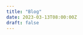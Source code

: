 ```yaml
---
title: "Blog"
date: 2023-03-13T08:00:00Z
draft: false
---
```




<!-- # This is the section for **blog** -->
